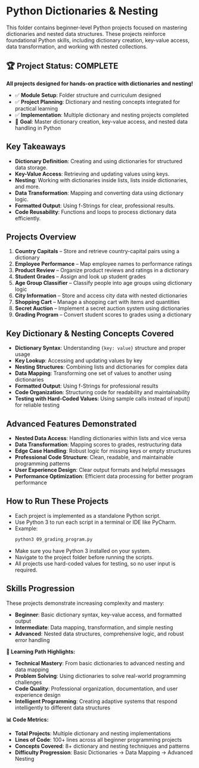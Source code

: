 # Python Dictionaries & Nesting

This folder contains beginner-level Python projects focused on mastering dictionaries and nested data structures. These projects reinforce foundational Python skills, including dictionary creation, key-value access, data transformation, and working with nested collections.

## 🏆 Project Status: COMPLETE
**All projects designed for hands-on practice with dictionaries and nesting!**
- ✅ **Module Setup**: Folder structure and curriculum designed
- ✅ **Project Planning**: Dictionary and nesting concepts integrated for practical learning
- ✅ **Implementation**: Multiple dictionary and nesting projects completed
- 🎯 **Goal**: Master dictionary creation, key-value access, and nested data handling in Python

## Key Takeaways

- **Dictionary Definition**: Creating and using dictionaries for structured data storage.
- **Key-Value Access**: Retrieving and updating values using keys.
- **Nesting**: Working with dictionaries inside lists, lists inside dictionaries, and more.
- **Data Transformation**: Mapping and converting data using dictionary logic.
- **Formatted Output**: Using f-Strings for clear, professional results.
- **Code Reusability**: Functions and loops to process dictionary data efficiently.

## Projects Overview

1. **Country Capitals** – Store and retrieve country-capital pairs using a dictionary
2. **Employee Performance** – Map employee names to performance ratings
3. **Product Review** – Organize product reviews and ratings in a dictionary
4. **Student Grades** – Assign and look up student grades
5. **Age Group Classifier** – Classify people into age groups using dictionary logic
6. **City Information** – Store and access city data with nested dictionaries
7. **Shopping Cart** – Manage a shopping cart with items and quantities
8. **Secret Auction** – Implement a secret auction system using dictionaries
9. **Grading Program** – Convert student scores to grades using a dictionary

## Key Dictionary & Nesting Concepts Covered

- **Dictionary Syntax**: Understanding `{key: value}` structure and proper usage
- **Key Lookup**: Accessing and updating values by key
- **Nesting Structures**: Combining lists and dictionaries for complex data
- **Data Mapping**: Transforming one set of values to another using dictionaries
- **Formatted Output**: Using f-Strings for professional results
- **Code Organization**: Structuring code for readability and maintainability
- **Testing with Hard-Coded Values**: Using sample calls instead of input() for reliable testing

## Advanced Features Demonstrated

- **Nested Data Access**: Handling dictionaries within lists and vice versa
- **Data Transformation**: Mapping scores to grades, restructuring data
- **Edge Case Handling**: Robust logic for missing keys or empty structures
- **Professional Code Structure**: Clean, readable, and maintainable programming patterns
- **User Experience Design**: Clear output formats and helpful messages
- **Performance Optimization**: Efficient data processing for better program performance

## How to Run These Projects

- Each project is implemented as a standalone Python script.
- Use Python 3 to run each script in a terminal or IDE like PyCharm.
- Example:  
  ```bash
  python3 09_grading_program.py
  ```
- Make sure you have Python 3 installed on your system.
- Navigate to the project folder before running the scripts.
- All projects use hard-coded values for testing, so no user input is required.

## Skills Progression

These projects demonstrate increasing complexity and mastery:
- **Beginner**: Basic dictionary syntax, key-value access, and formatted output
- **Intermediate**: Data mapping, transformation, and simple nesting
- **Advanced**: Nested data structures, comprehensive logic, and robust error handling

**🎯 Learning Path Highlights:**
- **Technical Mastery**: From basic dictionaries to advanced nesting and data mapping
- **Problem Solving**: Using dictionaries to solve real-world programming challenges
- **Code Quality**: Professional organization, documentation, and user experience design
- **Intelligent Programming**: Creating adaptive systems that respond intelligently to different data structures

**📊 Code Metrics:**
- **Total Projects**: Multiple dictionary and nesting implementations
- **Lines of Code**: 100+ lines across all beginner programming projects
- **Concepts Covered**: 8+ dictionary and nesting techniques and patterns
- **Difficulty Progression**: Basic Dictionaries → Data Mapping → Advanced Nesting
